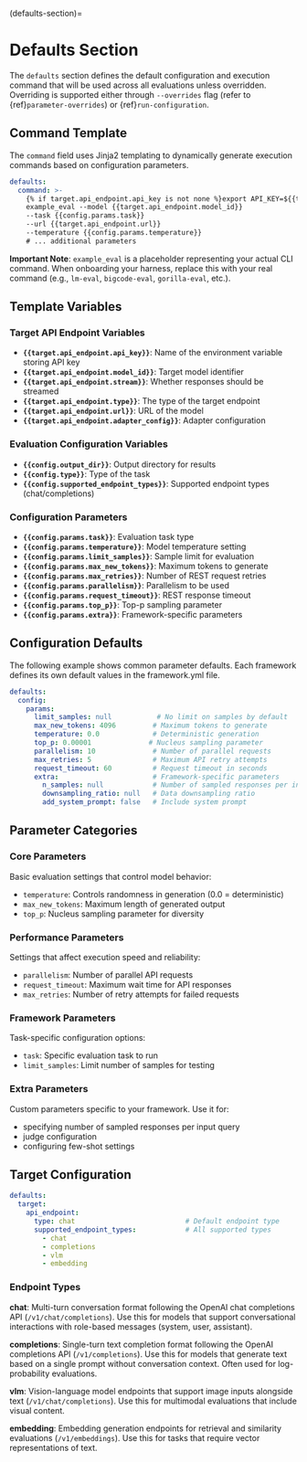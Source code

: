 (defaults-section)=

# Defaults Section

The `defaults` section defines the default configuration and execution command that will be used across all evaluations unless overridden. Overriding is supported either through `--overrides` flag (refer to {ref}`parameter-overrides`) or {ref}`run-configuration`.

## Command Template

The `command` field uses Jinja2 templating to dynamically generate execution commands based on configuration parameters.

```yaml
defaults:
  command: >-
    {% if target.api_endpoint.api_key is not none %}export API_KEY=${{target.api_endpoint.api_key}} && {% endif %}
    example_eval --model {{target.api_endpoint.model_id}} 
    --task {{config.params.task}}
    --url {{target.api_endpoint.url}} 
    --temperature {{config.params.temperature}}
    # ... additional parameters
```

**Important Note**: `example_eval` is a placeholder representing your actual CLI command. When onboarding your harness, replace this with your real command (e.g., `lm-eval`, `bigcode-eval`, `gorilla-eval`, etc.).

## Template Variables

### Target API Endpoint Variables

- **`{{target.api_endpoint.api_key}}`**: Name of the environment variable storing API key
- **`{{target.api_endpoint.model_id}}`**: Target model identifier
- **`{{target.api_endpoint.stream}}`**: Whether responses should be streamed
- **`{{target.api_endpoint.type}}`**: The type of the target endpoint
- **`{{target.api_endpoint.url}}`**: URL of the model
- **`{{target.api_endpoint.adapter_config}}`**: Adapter configuration

### Evaluation Configuration Variables

- **`{{config.output_dir}}`**: Output directory for results
- **`{{config.type}}`**: Type of the task
- **`{{config.supported_endpoint_types}}`**: Supported endpoint types (chat/completions)

### Configuration Parameters

- **`{{config.params.task}}`**: Evaluation task type
- **`{{config.params.temperature}}`**: Model temperature setting
- **`{{config.params.limit_samples}}`**: Sample limit for evaluation
- **`{{config.params.max_new_tokens}}`**: Maximum tokens to generate
- **`{{config.params.max_retries}}`**: Number of REST request retries
- **`{{config.params.parallelism}}`**: Parallelism to be used
- **`{{config.params.request_timeout}}`**: REST response timeout
- **`{{config.params.top_p}}`**: Top-p sampling parameter
- **`{{config.params.extra}}`**: Framework-specific parameters

## Configuration Defaults

The following example shows common parameter defaults. Each framework defines its own default values in the framework.yml file.

```yaml
defaults:
  config:
    params:
      limit_samples: null           # No limit on samples by default
      max_new_tokens: 4096         # Maximum tokens to generate
      temperature: 0.0             # Deterministic generation
      top_p: 0.00001              # Nucleus sampling parameter
      parallelism: 10              # Number of parallel requests
      max_retries: 5               # Maximum API retry attempts
      request_timeout: 60          # Request timeout in seconds
      extra:                       # Framework-specific parameters
        n_samples: null            # Number of sampled responses per input
        downsampling_ratio: null   # Data downsampling ratio
        add_system_prompt: false   # Include system prompt
```

## Parameter Categories

### Core Parameters

Basic evaluation settings that control model behavior:
- `temperature`: Controls randomness in generation (0.0 = deterministic)
- `max_new_tokens`: Maximum length of generated output
- `top_p`: Nucleus sampling parameter for diversity

### Performance Parameters

Settings that affect execution speed and reliability:
- `parallelism`: Number of parallel API requests
- `request_timeout`: Maximum wait time for API responses
- `max_retries`: Number of retry attempts for failed requests

### Framework Parameters

Task-specific configuration options:
- `task`: Specific evaluation task to run
- `limit_samples`: Limit number of samples for testing

### Extra Parameters

Custom parameters specific to your framework. Use it for:
- specifying number of sampled responses per input query
- judge configuration
- configuring few-shot settings

## Target Configuration

```yaml
defaults:
  target:
    api_endpoint:
      type: chat                           # Default endpoint type
      supported_endpoint_types:            # All supported types
        - chat
        - completions
        - vlm
        - embedding
```

### Endpoint Types

**chat**: Multi-turn conversation format following the OpenAI chat completions API (`/v1/chat/completions`). Use this for models that support conversational interactions with role-based messages (system, user, assistant).

**completions**: Single-turn text completion format following the OpenAI completions API (`/v1/completions`). Use this for models that generate text based on a single prompt without conversation context. Often used for log-probability evaluations.

**vlm**: Vision-language model endpoints that support image inputs alongside text (`/v1/chat/completions`). Use this for multimodal evaluations that include visual content.

**embedding**: Embedding generation endpoints for retrieval and similarity evaluations (`/v1/embeddings`). Use this for tasks that require vector representations of text.

